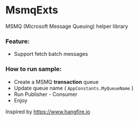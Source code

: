 # MsmqExts
MSMQ (Microsoft Message Queuing) helper library

### Feature:
- Support fetch batch messages

### How to run sample: 

- Create a MSMQ **transaction** queue 
- Update queue name ( `AppConstants.MyQueueName` )
- Run Publisher - Consumer
- Enjoy

Inspired by https://www.hangfire.io
